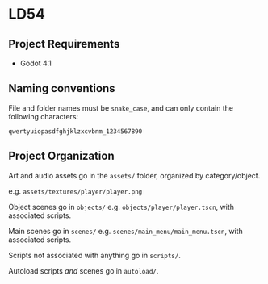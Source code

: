 # LD54

## Project Requirements

- Godot 4.1

## Naming conventions

File and folder names must be `snake_case`, and can only contain the following characters:

```
qwertyuiopasdfghjklzxcvbnm_1234567890
```

## Project Organization

Art and audio assets go in the `assets/` folder, organized by category/object.

e.g. `assets/textures/player/player.png`

Object scenes go in `objects/` e.g. `objects/player/player.tscn`, with associated scripts.

Main scenes go in `scenes/` e.g. `scenes/main_menu/main_menu.tscn`, with associated scripts.

Scripts not associated with anything go in `scripts/`.

Autoload scripts *and* scenes go in `autoload/`.
